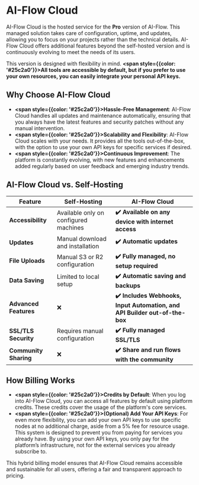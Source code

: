 # AI-Flow Cloud

AI-Flow Cloud is the hosted service for the **Pro** version of AI-Flow. This managed solution takes care of configuration, uptime, and updates, allowing you to focus on your projects rather than the technical details. AI-Flow Cloud offers additional features beyond the self-hosted version and is continuously evolving to meet the needs of its users.

This version is designed with flexibility in mind. **<span style={{color: '#25c2a0'}}>All tools are accessible by default, but if you prefer to use your own resources, you can easily integrate your personal API keys.</span>**

## Why Choose AI-Flow Cloud

- **<span style={{color: '#25c2a0'}}>Hassle-Free Management</span>**: AI-Flow Cloud handles all updates and maintenance automatically, ensuring that you always have the latest features and security patches without any manual intervention.
- **<span style={{color: '#25c2a0'}}>Scalability and Flexibility</span>**: AI-Flow Cloud scales with your needs. It provides all the tools out-of-the-box, with the option to use your own API keys for specific services if desired.
- **<span style={{color: '#25c2a0'}}>Continuous Improvement</span>**: The platform is constantly evolving, with new features and enhancements added regularly based on user feedback and emerging industry trends.

## AI-Flow Cloud vs. Self-Hosting

| Feature               | Self-Hosting                          | AI-Flow Cloud                                                              |
| --------------------- | ------------------------------------- | -------------------------------------------------------------------------- |
| **Accessibility**     | Available only on configured machines | **✔️ Available on any device with internet access**                        |
| **Updates**           | Manual download and installation      | **✔️ Automatic updates**                                                   |
| **File Uploads**      | Manual S3 or R2 configuration         | **✔️ Fully managed, no setup required**                                    |
| **Data Saving**       | Limited to local setup                | **✔️ Automatic saving and backups**                                        |
| **Advanced Features** | ❌                                    | **✔️ Includes Webhooks, Input Automation, and API Builder out-of-the-box** |
| **SSL/TLS Security**  | Requires manual configuration         | **✔️ Fully managed SSL/TLS**                                               |
| **Community Sharing** | ❌                                    | **✔️ Share and run flows with the community**                              |

## How Billing Works

- **<span style={{color: '#25c2a0'}}>Credits by Default</span>**: When you log into AI-Flow Cloud, you can access all features by default using platform credits. These credits cover the usage of the platform's core services.
- **<span style={{color: '#25c2a0'}}>(Optional) Add Your API Keys</span>**: For even more flexibility, you can add your own API keys to use specific nodes at no additional charge, aside from a 5% fee for resource usage. This system is designed to prevent you from paying for services you already have. By using your own API keys, you only pay for the platform’s infrastructure, not for the external services you already subscribe to.

This hybrid billing model ensures that AI-Flow Cloud remains accessible and sustainable for all users, offering a fair and transparent approach to pricing.
